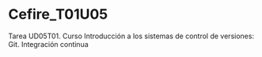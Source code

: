 # Cefire_T01U05
Tarea UD05T01. Curso Introducción a los sistemas de control de versiones: Git.  Integración continua
